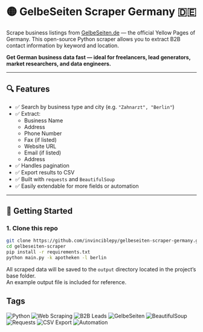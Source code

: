# 🟡 GelbeSeiten Scraper Germany 🇩🇪

Scrape business listings from [GelbeSeiten.de](https://www.gelbeseiten.de) — the official Yellow Pages of Germany. This open-source Python scraper allows you to extract B2B contact information by keyword and location.

**Get German business data fast — ideal for freelancers, lead generators, market researchers, and data engineers.**

---

## 🔍 Features

- ✅ Search by business type and city (e.g. `"Zahnarzt", "Berlin"`)
- ✅ Extract:
  - Business Name
  - Address
  - Phone Number
  - Fax (if listed)
  - Website URL
  - Email (if listed)
  - Address
- ✅ Handles pagination
- ✅ Export results to CSV
- ✅ Built with `requests` and `BeautifulSoup`
- ✅ Easily extendable for more fields or automation

---

## 🚀 Getting Started

### 1. Clone this repo
```bash
git clone https://github.com/invinciblepy/gelbeseiten-scraper-germany.git
cd gelbeseiten-scraper
pip install -r requirements.txt
python main.py -k apotheken -l berlin
```

All scraped data will be saved to the `output` directory located in the project’s base folder.  
An example output file is included for reference.


## Tags

![Python](https://img.shields.io/badge/Python-3.10-blue)
![Web Scraping](https://img.shields.io/badge/Web%20Scraping-Tool-brightgreen)
![B2B Leads](https://img.shields.io/badge/B2B-Leads-orange)
![GelbeSeiten](https://img.shields.io/badge/GelbeSeiten-Scraper-blueviolet)
![BeautifulSoup](https://img.shields.io/badge/BeautifulSoup-Used-informational)
![Requests](https://img.shields.io/badge/Requests-Library-lightgrey)
![CSV Export](https://img.shields.io/badge/CSV-Export-yellowgreen)
![Automation](https://img.shields.io/badge/Automation-Enabled-success)

